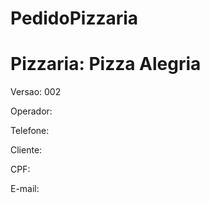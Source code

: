 # PedidoPizzaria

<h1>Pizzaria: Pizza Alegria</h1>

<p>Versao: 002</p>
<p>Operador:</p>

<p>Telefone:</p>
<p>Cliente:</p>
<p>CPF:</p>
<p>E-mail:</p>
